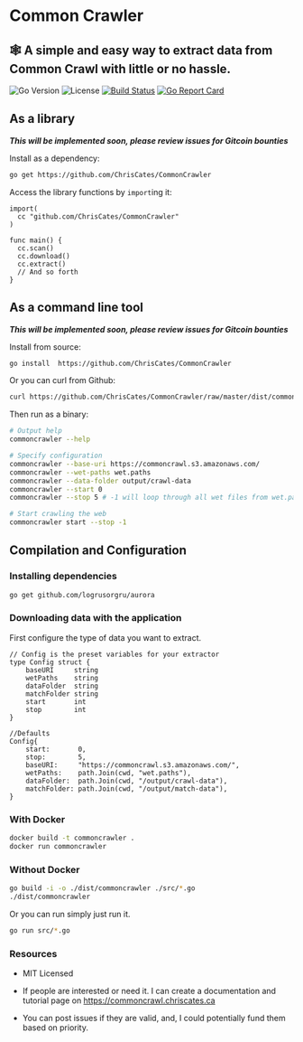 # Common Crawler

## 🕸 A simple and easy way to extract data from Common Crawl with little or no hassle.

![Go Version](https://img.shields.io/badge/Go-v1.12.4-blue.svg)
![License](https://img.shields.io/badge/license-MIT-blue.svg)
[![Build Status](https://travis-ci.org/ChrisCates/CommonCrawler.svg?branch=master)](https://travis-ci.org/ChrisCates/CommonCrawler)
[![Go Report Card](https://goreportcard.com/badge/github.com/ChrisCates/CommonCrawler)](https://goreportcard.com/report/github.com/ChrisCates/CommonCrawler)

## As a library

***This will be implemented soon, please review issues for Gitcoin bounties***

Install as a dependency:

```bash
go get https://github.com/ChrisCates/CommonCrawler
```

Access the library functions by `import`ing it:

```golang
import(
  cc "github.com/ChrisCates/CommonCrawler"
)

func main() {
  cc.scan()
  cc.download()
  cc.extract()
  // And so forth
}
```

## As a command line tool

***This will be implemented soon, please review issues for Gitcoin bounties***

Install from source:

```bash
go install  https://github.com/ChrisCates/CommonCrawler
```

Or you can curl from Github:

```bash
curl https://github.com/ChrisCates/CommonCrawler/raw/master/dist/commoncrawler -o commoncrawler
```

Then run as a binary:

```bash
# Output help
commoncrawler --help

# Specify configuration
commoncrawler --base-uri https://commoncrawl.s3.amazonaws.com/
commoncrawler --wet-paths wet.paths
commoncrawler --data-folder output/crawl-data
commoncrawler --start 0
commoncrawler --stop 5 # -1 will loop through all wet files from wet.paths

# Start crawling the web
commoncrawler start --stop -1
```

## Compilation and Configuration

### Installing dependencies

```bash
go get github.com/logrusorgru/aurora
```

### Downloading data with the application

First configure the type of data you want to extract.

```golang
// Config is the preset variables for your extractor
type Config struct {
    baseURI     string
    wetPaths    string
    dataFolder  string
    matchFolder string
    start       int
    stop        int
}

//Defaults
Config{
    start:       0,
    stop:        5,
    baseURI:     "https://commoncrawl.s3.amazonaws.com/",
    wetPaths:    path.Join(cwd, "wet.paths"),
    dataFolder:  path.Join(cwd, "/output/crawl-data"),
    matchFolder: path.Join(cwd, "/output/match-data"),
}
```

### With Docker

```bash
docker build -t commoncrawler .
docker run commoncrawler
```

### Without Docker

```bash
go build -i -o ./dist/commoncrawler ./src/*.go
./dist/commoncrawler
```

Or you can run simply just run it.

```bash
go run src/*.go
```

### Resources

- MIT Licensed

- If people are interested or need it. I can create a documentation and tutorial page on https://commoncrawl.chriscates.ca

- You can post issues if they are valid, and, I could potentially fund them based on priority.

